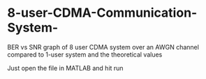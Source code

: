 # 8-user-CDMA-Communication-System-
BER vs SNR graph of 8 user CDMA system over an AWGN channel compared to 1-user system and the theoretical values 

Just open the file in MATLAB and hit run
